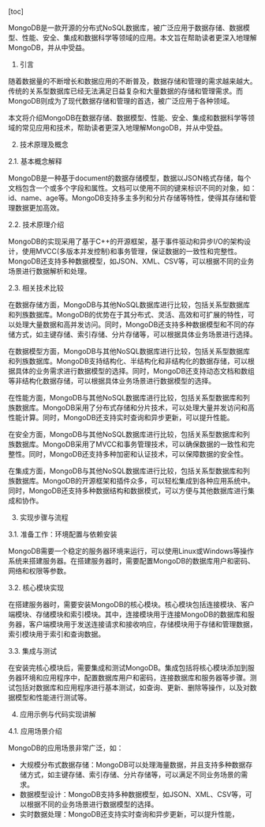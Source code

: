 
[toc]                    
                
                
MongoDB是一款开源的分布式NoSQL数据库，被广泛应用于数据存储、数据模型、性能、安全、集成和数据科学等领域的应用。本文旨在帮助读者更深入地理解MongoDB，并从中受益。

1. 引言

随着数据量的不断增长和数据应用的不断普及，数据存储和管理的需求越来越大。传统的关系型数据库已经无法满足日益复杂和大量数据的存储和管理需求。而MongoDB则成为了现代数据存储和管理的首选，被广泛应用于各种领域。

本文将介绍MongoDB在数据存储、数据模型、性能、安全、集成和数据科学等领域的常见应用和技术，帮助读者更深入地理解MongoDB，并从中受益。

2. 技术原理及概念

2.1. 基本概念解释

MongoDB是一种基于document的数据存储模型，数据以JSON格式存储，每个文档包含一个或多个字段和属性。文档可以使用不同的键来标识不同的对象，如：id、name、age等。MongoDB支持多主多列和分片存储等特性，使得其存储和管理数据更加高效。

2.2. 技术原理介绍

MongoDB的实现采用了基于C++的开源框架，基于事件驱动和异步I/O的架构设计，使用MVCC(多版本并发控制)和事务管理，保证数据的一致性和完整性。MongoDB还支持多种数据模型，如JSON、XML、CSV等，可以根据不同的业务场景进行数据解析和处理。

2.3. 相关技术比较

在数据存储方面，MongoDB与其他NoSQL数据库进行比较，包括关系型数据库和列族数据库。MongoDB的优势在于其分布式、灵活、高效和可扩展的特性，可以处理大量数据和高并发访问。同时，MongoDB还支持多种数据模型和不同的存储方式，如主键存储、索引存储、分片存储等，可以根据具体业务场景进行选择。

在数据模型方面，MongoDB与其他NoSQL数据库进行比较，包括关系型数据库和列族数据库。MongoDB支持结构化、半结构化和非结构化的数据存储，可以根据具体的业务需求进行数据模型的选择。同时，MongoDB还支持动态文档和数组等非结构化数据存储，可以根据具体业务场景进行数据模型的选择。

在性能方面，MongoDB与其他NoSQL数据库进行比较，包括关系型数据库和列族数据库。MongoDB采用了分布式存储和分片技术，可以处理大量并发访问和高性能计算。同时，MongoDB还支持实时查询和异步更新，可以提升性能。

在安全方面，MongoDB与其他NoSQL数据库进行比较，包括关系型数据库和列族数据库。MongoDB采用了MVCC和事务管理技术，可以确保数据的一致性和完整性。同时，MongoDB还支持多种加密和认证技术，可以保障数据的安全性。

在集成方面，MongoDB与其他NoSQL数据库进行比较，包括关系型数据库和列族数据库。MongoDB的开源框架和插件众多，可以轻松集成到各种应用系统中。同时，MongoDB还支持多种数据结构和数据模式，可以方便与其他数据库进行集成和协作。

3. 实现步骤与流程

3.1. 准备工作：环境配置与依赖安装

MongoDB需要一个稳定的服务器环境来运行，可以使用Linux或Windows等操作系统来搭建服务器。在搭建服务器时，需要配置MongoDB的数据库用户和密码、网络和权限等参数。

3.2. 核心模块实现

在搭建服务器时，需要安装MongoDB的核心模块。核心模块包括连接模块、客户端模块、存储模块和索引模块。其中，连接模块用于连接MongoDB的数据库和服务器，客户端模块用于发送连接请求和接收响应，存储模块用于存储和管理数据，索引模块用于索引和查询数据。

3.3. 集成与测试

在安装完核心模块后，需要集成和测试MongoDB。集成包括将核心模块添加到服务器环境和应用程序中，配置数据库用户和密码，连接数据库和服务器等步骤。测试包括对数据库和应用程序进行基本测试，如查询、更新、删除等操作，以及对数据模型和性能进行测试等。

4. 应用示例与代码实现讲解

4.1. 应用场景介绍

MongoDB的应用场景非常广泛，如：

* 大规模分布式数据存储：MongoDB可以处理海量数据，并且支持多种数据存储方式，如主键存储、索引存储、分片存储等，可以满足不同业务场景的需求。
* 数据模型设计：MongoDB支持多种数据模型，如JSON、XML、CSV等，可以根据不同的业务场景进行数据模型的选择。
* 实时数据处理：MongoDB还支持实时查询和异步更新，可以提升性能，

